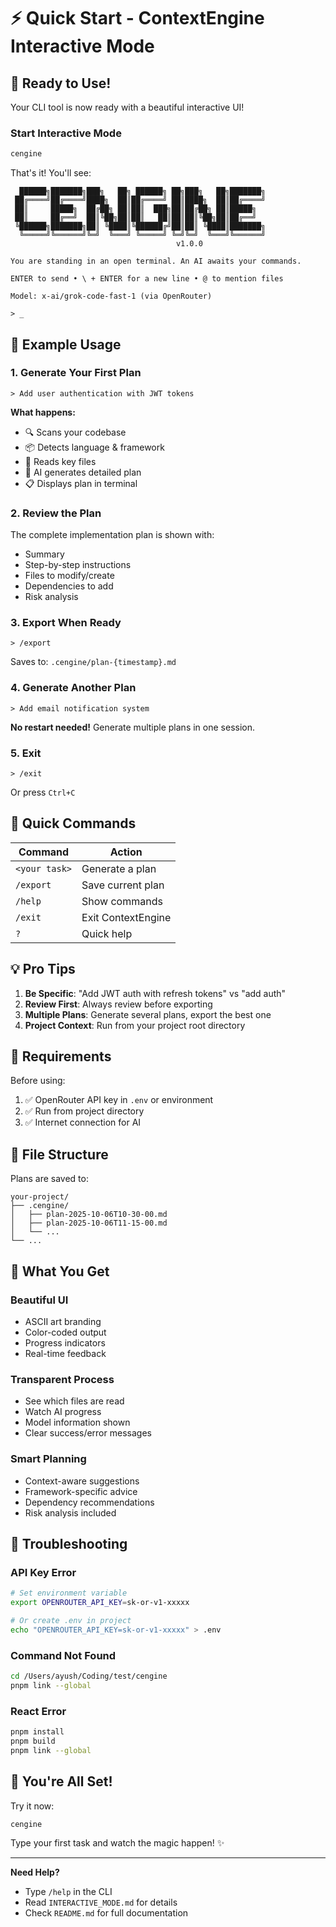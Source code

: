 # ⚡ Quick Start - ContextEngine Interactive Mode

## 🚀 Ready to Use!

Your CLI tool is now ready with a beautiful interactive UI!

### Start Interactive Mode

```bash
cengine
```

That's it! You'll see:

```
  ██████╗███████╗███╗   ██╗ ██████╗ ██╗███╗   ██╗███████╗
 ██╔════╝██╔════╝████╗  ██║██╔════╝ ██║████╗  ██║██╔════╝
 ██║     █████╗  ██╔██╗ ██║██║  ███╗██║██╔██╗ ██║█████╗
 ██║     ██╔══╝  ██║╚██╗██║██║   ██║██║██║╚██╗██║██╔══╝
 ╚██████╗███████╗██║ ╚████║╚██████╔╝██║██║ ╚████║███████╗
  ╚═════╝╚══════╝╚═╝  ╚═══╝ ╚═════╝ ╚═╝╚═╝  ╚═══╝╚══════╝
                                     v1.0.0

You are standing in an open terminal. An AI awaits your commands.

ENTER to send • \ + ENTER for a new line • @ to mention files

Model: x-ai/grok-code-fast-1 (via OpenRouter)

> _
```

## 📝 Example Usage

### 1. Generate Your First Plan

```
> Add user authentication with JWT tokens
```

**What happens:**
- 🔍 Scans your codebase
- 📦 Detects language & framework
- 📄 Reads key files
- 🤖 AI generates detailed plan
- 📋 Displays plan in terminal

### 2. Review the Plan

The complete implementation plan is shown with:
- Summary
- Step-by-step instructions
- Files to modify/create
- Dependencies to add
- Risk analysis

### 3. Export When Ready

```
> /export
```

Saves to: `.cengine/plan-{timestamp}.md`

### 4. Generate Another Plan

```
> Add email notification system
```

**No restart needed!** Generate multiple plans in one session.

### 5. Exit

```
> /exit
```

Or press `Ctrl+C`

## 🎯 Quick Commands

| Command | Action |
|---------|--------|
| `<your task>` | Generate a plan |
| `/export` | Save current plan |
| `/help` | Show commands |
| `/exit` | Exit ContextEngine |
| `?` | Quick help |

## 💡 Pro Tips

1. **Be Specific**: "Add JWT auth with refresh tokens" vs "add auth"
2. **Review First**: Always review before exporting
3. **Multiple Plans**: Generate several plans, export the best one
4. **Project Context**: Run from your project root directory

## 🔧 Requirements

Before using:
1. ✅ OpenRouter API key in `.env` or environment
2. ✅ Run from project directory
3. ✅ Internet connection for AI

## 📁 File Structure

Plans are saved to:
```
your-project/
├── .cengine/
│   ├── plan-2025-10-06T10-30-00.md
│   ├── plan-2025-10-06T11-15-00.md
│   └── ...
└── ...
```

## 🎨 What You Get

### Beautiful UI
- ASCII art branding
- Color-coded output
- Progress indicators
- Real-time feedback

### Transparent Process
- See which files are read
- Watch AI progress
- Model information shown
- Clear success/error messages

### Smart Planning
- Context-aware suggestions
- Framework-specific advice
- Dependency recommendations
- Risk analysis included

## 🐛 Troubleshooting

### API Key Error
```bash
# Set environment variable
export OPENROUTER_API_KEY=sk-or-v1-xxxxx

# Or create .env in project
echo "OPENROUTER_API_KEY=sk-or-v1-xxxxx" > .env
```

### Command Not Found
```bash
cd /Users/ayush/Coding/test/cengine
pnpm link --global
```

### React Error
```bash
pnpm install
pnpm build
pnpm link --global
```

## 🎉 You're All Set!

Try it now:
```bash
cengine
```

Type your first task and watch the magic happen! ✨

---

**Need Help?**
- Type `/help` in the CLI
- Read `INTERACTIVE_MODE.md` for details
- Check `README.md` for full documentation
